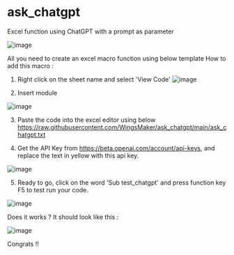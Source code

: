 # ask_chatgpt
Excel function using ChatGPT with a prompt as parameter

![image](https://user-images.githubusercontent.com/32192638/215730349-212487e0-1a4e-4c3f-8e24-97e6ab3953de.png)

All you need to create an excel macro function using below template
How to add this macro :

1.   Right click on the sheet name and select 'View Code'
![image](https://user-images.githubusercontent.com/32192638/215746574-a428a6d3-cd61-46f2-9462-af508e3ae25b.png)

2.   Insert module 

![image](https://user-images.githubusercontent.com/32192638/215747008-fc8ff01e-7c44-4491-a472-fd3d8ddd682c.png)

3.   Paste the code into the excel editor using below
     https://raw.githubusercontent.com/WingsMaker/ask_chatgpt/main/ask_chatgpt.txt
     
4.   Get the API Key from https://beta.openai.com/account/api-keys, and replace the text in yellow with this api key.

![image](https://user-images.githubusercontent.com/32192638/215747683-48a212b3-2f0b-4f94-ba12-1b40dbee1411.png)

5.   Ready to go, click on the word 'Sub test_chatgpt' and press function key F5 to test run your code.

![image](https://user-images.githubusercontent.com/32192638/215748192-3f8cf900-434b-4f18-bd6a-353100f88827.png)

Does it works ? It should look like this :

![image](https://user-images.githubusercontent.com/32192638/215748842-c8cb732d-6c7e-4712-b9d9-76b858a79177.png)


Congrats !!

